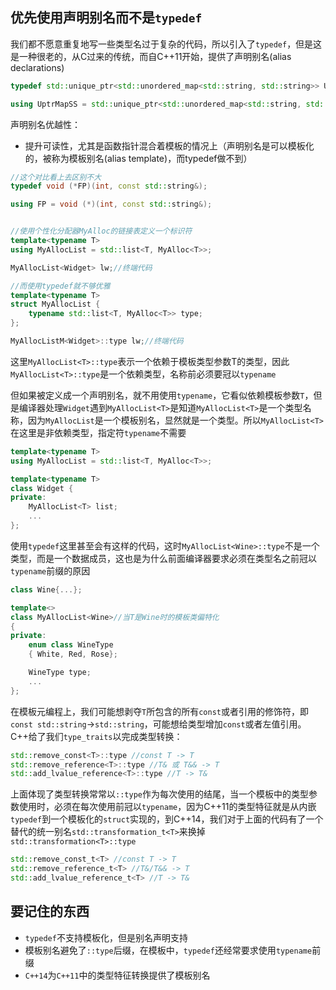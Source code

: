 ## 优先使用声明别名而不是`typedef`

我们都不愿意重复地写一些类型名过于复杂的代码，所以引入了`typedef`，但是这是一种很老的，从C过来的传统，而自C++11开始，提供了声明别名(alias declarations)

```cpp
typedef std::unique_ptr<std::unordered_map<std::string, std::string>> UPtrMapSS;

using UptrMapSS = std::unique_ptr<std::unordered_map<std::string, std::string>>;
```

声明别名优越性：

+ 提升可读性，尤其是函数指针混合着模板的情况上（声明别名是可以模板化的，被称为模板别名(alias template)，而typedef做不到）

```cpp
//这个对比看上去区别不大
typedef void (*FP)(int, const std::string&);

using FP = void (*)(int, const std::string&);


//使用个性化分配器MyAlloc的链接表定义一个标识符
template<typename T>
using MyAllocList = std::list<T, MyAlloc<T>>;

MyAllocList<Widget> lw;//终端代码

//而使用typedef就不够优雅
template<typename T>
struct MyAllocList {
    typename std::list<T, MyAlloc<T>> type;
};

MyAllocListM<Widget>::type lw;//终端代码
```

这里`MyAllocList<T>::type`表示一个依赖于模板类型参数T的类型，因此`MyAllocList<T>::type`是一个依赖类型，名称前必须要冠以`typename`

但如果被定义成一个声明别名，就不用使用`typename`，它看似依赖模板参数`T`，但是编译器处理`Widget`遇到`MyAllocList<T>`是知道`MyAllocList<T>`是一个类型名称，因为`MyAllocList`是一个模板别名，显然就是一个类型。所以`MyAllocList<T>`在这里是非依赖类型，指定符`typename`不需要

```cpp
template<typename T>
using MyAllocList = std::list<T, MyAlloc<T>>;

template<typename T>
class Widget {
private:
    MyAllocList<T> list;
    ...
};
```

使用`typedef`这里甚至会有这样的代码，这时`MyAllocList<Wine>::type`不是一个类型，而是一个数据成员，这也是为什么前面编译器要求必须在类型名之前冠以`typename`前缀的原因

```cpp
class Wine{...};

template<>
class MyAllocList<Wine>//当T是Wine时的模板类偏特化
{
private:
	enum class WineType
	{ White, Red, Rose};

	WineType type;
	...
};
```

在模板元编程上，我们可能想剥夺`T`所包含的所有`const`或者引用的修饰符，即`const std::string`->`std::string`，可能想给类型增加`const`或者左值引用。C++给了我们`type_traits`以完成类型转换：

```cpp
std::remove_const<T>::type //const T -> T
std::remove_reference<T>::type //T& 或 T&& -> T
std::add_lvalue_reference<T>::type //T -> T&
```

上面体现了类型转换常常以`::type`作为每次使用的结尾，当一个模板中的类型参数使用时，必须在每次使用前冠以`typename`，因为C++11的类型特征就是从内嵌`typedef`到一个模板化的`struct`实现的，到C++14，我们对于上面的代码有了一个替代的统一别名`std::transformation_t<T>`来换掉`std::transformation<T>::type`

```cpp
std::remove_const_t<T> //const T -> T
std::remove_reference_t<T> //T&/T&& -> T
std::add_lvalue_reference_t<T> //T -> T&
```

## 要记住的东西

+ `typedef`不支持模板化，但是别名声明支持
+ 模板别名避免了`::type`后缀，在模板中，`typedef`还经常要求使用`typename`前缀
+ `C++14`为`C++11`中的类型特征转换提供了模板别名